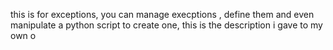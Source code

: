 this is for exceptions, you can manage execptions , define them and even manipulate a python script
to create one, this is the description i gave to my own o